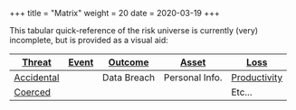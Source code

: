 +++
title = "Matrix"
weight = 20
date = 2020-03-19
+++

This tabular quick-reference of the risk universe is currently (very) incomplete, but is provided as a visual aid:

| [Threat](/threat)                      | [Event](/event)    | [Outcome](/outcome)| [Asset](/asset)    | [Loss](/loss)                          |
|----------------------------------------|--------------------|--------------------|--------------------|----------------------------------------|
| [Accidental](/threat/accidental)       |                    | Data Breach        | Personal Info.     | [Productivity](/loss/productivity)     |
| [Coerced](/threat/coerced)             |                    |                    |                    | Etc...                                 |
